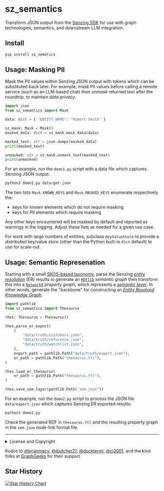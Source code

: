 # sz_semantics

Transform JSON output from the [Senzing SDK](https://senzing.com/docs/python/)
for use with graph technologies, semantics, and downstream LLM integration.


## Install

```bash
pip install sz_sematics
```


## Usage: Masking PII

Mask the PII values within Senzing JSON output with tokens which can
be substituted back later. For example, _mask_ PII values before
calling a remote service (such as an LLM-based chat) then _unmask_
returned text after the roundtrip, to maintain _data privacy_.

```python
import json
from sz_semantics import Mask

data: dict = { "ENTITY_NAME": "Robert Smith" }

sz_mask: Mask = Mask()
masked_data: dict = sz_mask.mask_data(data)

masked_text: str = json.dumps(masked_data)
print(masked_text)

unmasked: str = sz_mask.unmask_text(masked_text)
print(unmasked)
```

For an example, run the `demo1.py` script with a data file which
captures Senzing JSON output:

```bash
python3 demo1.py data/get.json
```

The two lists `Mask.KNOWN_KEYS` and `Mask.MASKED_KEYS` enumerate
respectively the:

  * keys for known elements which do not require masking
  * keys for PII elements which require masking

Any other keys encountered will be masked by default and reported as
warnings in the logging. Adjust these lists as needed for a given use
case.

For work with large numbers of entities, subclass `KeyValueStore` to
provide a distributed key/value store (other than the Python built-in
`dict` default) to use for scale-out.


## Usage: Semantic Represenation

Starting with a small [SKOS-based taxonomy](https://www.w3.org/2004/02/skos/),
parse the Senzing [_entity resolution_](https://senzing.com/what-is-entity-resolution/)
(ER) results to generate an 
[`RDFlib`](https://rdflib.readthedocs.io/) _semantic graph_
then transform this into a 
[`NetworkX`](https://networkx.org/) _property graph_, which represents a 
[_semantic layer_](https://enterprise-knowledge.com/what-is-a-semantic-layer-components-and-enterprise-applications/).
In other words, generate the "backbone" for constructing an
[_Entity Resolved Knowledge Graph_](https://senzing.com/entity-resolved-knowledge-graphs/).

```python
import pathlib
from sz_semantics import Thesaurus

thes: Thesaurus = Thesaurus()

thes.parse_er_export(
    [
        "data/truth/customers.json",
        "data/truth/reference.json",
        "data/truth/watchlist.json",
    ],
    export_path = pathlib.Path("data/truth/export.json"),
    er_path = pathlib.Path("thesaurus.ttl"),
)

thes.load_er_thesaurus(
    er_path = pathlib.Path("thesaurus.ttl"),
)

thes.save_sem_layer(pathlib.Path("sem.json"))
```

For an example, run the `demo2.py` script to process the JSON file
`data/export.json` which captures Senzing ER exported results:

```bash
python3 demo2.py
```

Check the generated RDF in `thesaurus.ttl` and the resulting property
graph in the `sem.json` node-link format file.


---

<details>
  <summary>License and Copyright</summary>

Source code for `sz_semantics` plus any logo, documentation, and
examples have an [MIT license](https://spdx.org/licenses/MIT.html)
which is succinct and simplifies use in commercial applications.

All materials herein are Copyright © 2025 Senzing, Inc.
</details>

Kudos to 
[@brianmacy](https://github.com/brianmacy),
[@jbutcher21](https://github.com/jbutcher21),
[@docktermj](https://github.com/docktermj),
[@cj2001](https://github.com/cj2001),
and the kind folks at [GraphGeeks](https://graphgeeks.org/) for their support.
</details>


## Star History

[![Star History Chart](https://api.star-history.com/svg?repos=senzing-garage/sz-semantics&type=Date)](https://star-history.com/#senzing-garage/sz-semantics&Date)
